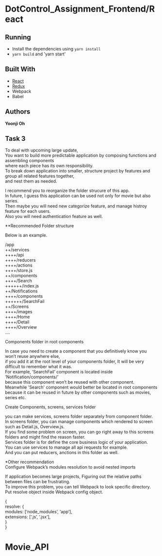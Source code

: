 # DotControl_Assignment_Frontend/React


## Running

* Install the dependencies using `yarn install`
* `yarn build` and 'yarn start'
 
## Built With
* [React](https://reactjs.org/docs/)
* [Redux](https://redux.js.org/introduction) 
* Webpack
* Babel


## Authors

**Yoonji Oh** 

## Task 3 

To deal with upcoming large update,   
You want to build more predictable application by composing functions and assembling components   
where each piece has its own responsibility.    
To break down application into smaller, structure project by features and group all related features together,      
and nest them as needed.     
  
I recommend you to reorganize the folder strucure of this app.   
In future, I guess this application can be used not only for movie but also series.  
Then maybe you will need new categorize feature, and manage histroy feature for each users.   
Also you will need authentication feature as well.   
  
**Recommended Folder structure  
  
Below is an example.   
  
/app  
++/services  
++++/api  
++++/reducers  
++++/actions  
++++/store.js  
++/components  
++++/Search	  
++++++/index.js  
++/Notifications  
++++/components  
++++++/SearchFail  
++/Screens  
++++/images  
++++/Home  
++++/Detail  
++++/Overview  
....  
    
Components folder in root components  
  
In case you need to create a component that you definitively know you won’t reuse anywhere else,   
if you add it at the root level of your components folder, It will be very difficult to remember what it was.   
For example, ‘SearchFail’ component is located inside ‘Notification/components/’   
because this component won’t be reused with other component.   
Meanwhile 'Search' component would better be located in root components   
because it can be reused in future by other components such as movies, series etc.   
  
Create Components, screens, services folder
  
you can make services, screens folder separately from component folder.   
In screens folder, you can manage components which rendered to screen such as Detail.js, Overview.js.   
If you find some problem on screen, you can go right away to this screens folders and might find the reason faster.   
Services folder is for define the core business logic of your application.  
You can use services to manage all api requests for example.   
And you can put reducers, anctions in this folder as well.   
  
*Other recommendation   
Configure Webpack’s modules resolution to avoid nested imports  
  
If application becomes large projects, Figuring out the relative paths between files can be frustrating.   
To improve this problem, you can tell Webpack to look specific directory.   
Put resolve object inside Webpack config object.   
  
{   
  resolve: {  
  modules: [‘node_modules’, ‘app’],  
  extensions: [‘.js’, ‘.jsx’],  
}  
}  




# Movie_API
